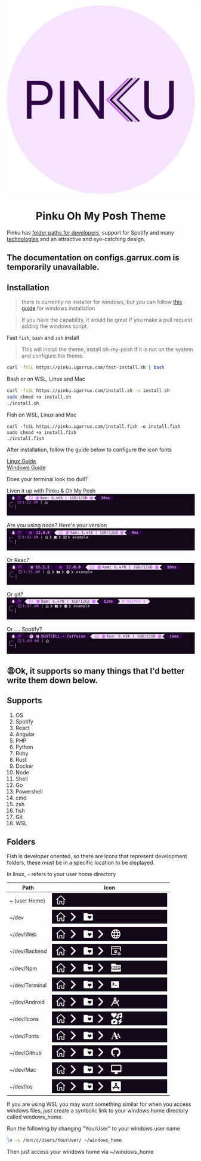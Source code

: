 <p align="center">
    <img src="readme-files/logo.svg">
    <h1 align="center">Pinku Oh My Posh Theme</h1>
</p>

Pinku has [folder paths for developers](#folders), support for Spotify and many [technologies](#supports) and an attractive and eye-catching design.

<h2>The documentation on configs.garrux.com is temporarily unavailable.</h2>

## Installation

> there is currently no installer for windows, but you can follow [this guide](https://configs.igarrux.com/oh-my-posh#windows) for windows installation

> If you have the capability, it would be great if you make a pull request adding the windows script. 


Fast ``fish``, ``bash`` and ``zsh`` install 
> This will install the theme, install oh-my-posh if it is not on the system and configure the theme.
```bash
curl -fsSL https://pinku.igarrux.com/fast-install.sh | bash
```

Bash or on WSL, Linux and Mac
```bash
curl -fsSL https://pinku.igarrux.com/install.sh -o install.sh
sudo chmod +x install.sh
./install.sh
```

Fish on WSL, Linux and Mac
```fish
curl -fsSL https://pinku.igarrux.com/install.fish -o install.fish
sudo chmod +x install.fish
./install.fish
```

After installation, follow the guide below to configure the icon fonts 

[Linux Guide](https://configs.igarrux.com/terminal-font#linux)   
[Windows Guide](https://configs.igarrux.com/terminal-font#windows)


Does your terminal look too dull? 

Liven it up with Pinku & Oh My Posh   
![Pinku terminal base](readme-files/terminal-base.png)

Are you using node? Here's your version    
![Pinku terminal node](readme-files/terminal-node.png)

Or Reac?    
![Pinku terminal react](./readme-files/terminal-react.png)

Or git?   
![Pinku terminal git](readme-files/terminal-git.png)

Or .... Spotify?   
![Pinku terminal spotify](readme-files/terminal-spotify.png)


## 😩Ok, it supports so many things that I'd better write them down below. 

## Supports
1. OS
2. Spotify 
3. React
4. Angular
5. PHP
6. Python
7. Ruby
8. Rust
9. Docker
10. Node
11. Shell
12. Go
13. Powershell
14. cmd
15. zsh
16. fish
17. Git
18. WSL

## Folders 



Fish is developer oriented, so there are icons that represent development folders, these must be in a specific location to be displayed. 

In linux, ```~``` refers to your user home directory

| Path           | Icon                                                        |
| -------------- | ----------------------------------------------------------- |
| ~ (user Home)  | ![pinku user home](./readme-files/user-home.png)            |
| ~/dev          | ![Pinku user dev](./readme-files/user-dev.png)              |
| ~/dev/Web      | ![Pinku user dev web](./readme-files/dev-web.png)           |
| ~/dev/Backend  | ![Pinku user dev Backend](./readme-files/dev-backend.png)   |
| ~/dev/Npm      | ![Pinku user dev npm](./readme-files/dev-npm.png)           |
| ~/dev/Terminal | ![Pinku user dev terminal](./readme-files/dev-terminal.png) |
| ~/dev/Android  | ![Pinku user dev Android](./readme-files/dev-android.png)   |
| ~/dev/Icons    | ![Pinku user dev icons](readme-files/dev-icons.png)         |
| ~/dev/Fonts    | ![Pinku user dev fonts](readme-files/dev-fonts.png)         |
| ~/dev/Github   | ![Pinku user dev github](readme-files/dev-github.png)       |
| ~/dev/Mac      | ![Pinku user dev mac](readme-files/dev-mac.png)             |
| ~/dev/Ios      | ![Pinku user dev ios](readme-files/dev-ios.png)             |

If you are using WSL you may want something similar for when you access windows files, just create a symbolic link to your windows home directory called windows_home.

Run the following by changing "YourUser" to your windows user name
```bash
ln -s /mnt/c/Users/YourUser/ ~/windows_home
```

Then just access your windows home via ~/windows_home